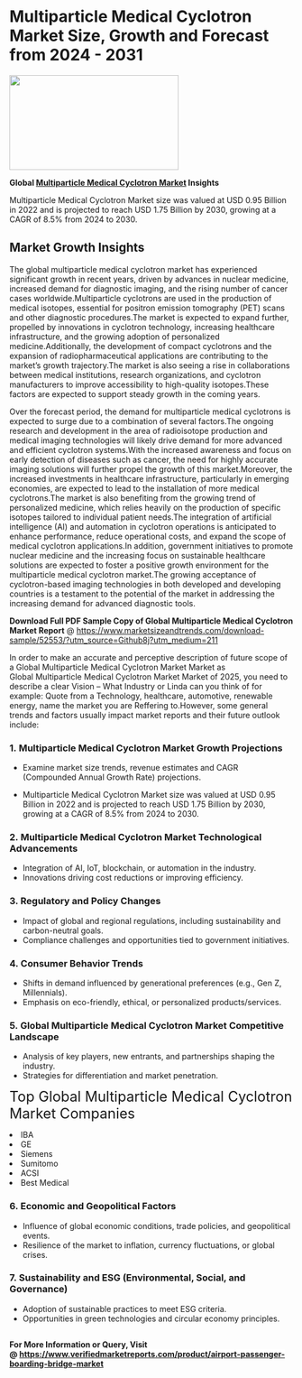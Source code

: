 <H1>Multiparticle Medical Cyclotron Market Size, Growth and Forecast from 2024 - 2031</H1><img class="aligncenter size-medium wp-image-584254" src="https://thirdeyenews.in/wp-content/uploads/2024/09/Global-Market-Research-300x168.jpeg" alt="" width="300" height="168" /><p><strong>Global&nbsp;<a href="https://www.marketsizeandtrends.com/download-sample/52553/?utm_source=Github8j?utm_medium=211">Multiparticle Medical Cyclotron Market</a> Insights</strong></p><p>Multiparticle Medical Cyclotron Market size was valued at USD 0.95 Billion in 2022 and is projected to reach USD 1.75 Billion by 2030, growing at a CAGR of 8.5% from 2024 to 2030.</p><p><h2>Market Growth Insights</h2> <p>The global multiparticle medical cyclotron market has experienced significant growth in recent years, driven by advances in nuclear medicine, increased demand for diagnostic imaging, and the rising number of cancer cases worldwide.Multiparticle cyclotrons are used in the production of medical isotopes, essential for positron emission tomography (PET) scans and other diagnostic procedures.The market is expected to expand further, propelled by innovations in cyclotron technology, increasing healthcare infrastructure, and the growing adoption of personalized medicine.Additionally, the development of compact cyclotrons and the expansion of radiopharmaceutical applications are contributing to the market’s growth trajectory.The market is also seeing a rise in collaborations between medical institutions, research organizations, and cyclotron manufacturers to improve accessibility to high-quality isotopes.These factors are expected to support steady growth in the coming years.</p> <p>Over the forecast period, the demand for multiparticle medical cyclotrons is expected to surge due to a combination of several factors.The ongoing research and development in the area of radioisotope production and medical imaging technologies will likely drive demand for more advanced and efficient cyclotron systems.With the increased awareness and focus on early detection of diseases such as cancer, the need for highly accurate imaging solutions will further propel the growth of this market.Moreover, the increased investments in healthcare infrastructure, particularly in emerging economies, are expected to lead to the installation of more medical cyclotrons.The market is also benefiting from the growing trend of personalized medicine, which relies heavily on the production of specific isotopes tailored to individual patient needs.The integration of artificial intelligence (AI) and automation in cyclotron operations is anticipated to enhance performance, reduce operational costs, and expand the scope of medical cyclotron applications.In addition, government initiatives to promote nuclear medicine and the increasing focus on sustainable healthcare solutions are expected to foster a positive growth environment for the multiparticle medical cyclotron market.The growing acceptance of cyclotron-based imaging technologies in both developed and developing countries is a testament to the potential of the market in addressing the increasing demand for advanced diagnostic tools.</p> <p><span class=""><strong>Download Full PDF Sample Copy of Global Multiparticle Medical Cyclotron Market Report</strong> @ <a href="https://www.marketsizeandtrends.com/download-sample/52553/?utm_source=Github8j?utm_medium=211" target="_blank">https://www.marketsizeandtrends.com/download-sample/52553/?utm_source=Github8j?utm_medium=211</a></span></p><p>In order to make an accurate and perceptive description of future scope of a Global&nbsp;Multiparticle Medical Cyclotron Market Market as Global&nbsp;Multiparticle Medical Cyclotron Market Market of 2025, you need to describe a clear Vision &ndash; What Industry or Linda can you think of for example: Quote from a Technology, healthcare, automotive, renewable energy, name the market you are Reffering to.However, some general trends and factors usually impact market reports and their future outlook include:</p><h3>1.&nbsp;<strong>Multiparticle Medical Cyclotron Market Growth Projections</strong></h3><ul><li>Examine market size trends, revenue estimates and CAGR (Compounded Annual Growth Rate) projections.</li><li><p>Multiparticle Medical Cyclotron Market size was valued at USD 0.95 Billion in 2022 and is projected to reach USD 1.75 Billion by 2030, growing at a CAGR of 8.5% from 2024 to 2030.</p></li></ul><h3>2.&nbsp;<strong>Multiparticle Medical Cyclotron Market Technological Advancements</strong></h3><ul><li>Integration of AI, IoT, blockchain, or automation in the industry.</li><li>Innovations driving cost reductions or improving efficiency.</li></ul><h3>3.&nbsp;<strong>Regulatory and Policy Changes</strong></h3><ul><li>Impact of global and regional regulations, including sustainability and carbon-neutral goals.</li><li>Compliance challenges and opportunities tied to government initiatives.</li></ul><h3>4.&nbsp;<strong>Consumer Behavior Trends</strong></h3><ul><li>Shifts in demand influenced by generational preferences (e.g., Gen Z, Millennials).</li><li>Emphasis on eco-friendly, ethical, or personalized products/services.</li></ul><h3>5.&nbsp;<strong>Global Multiparticle Medical Cyclotron Market Competitive Landscape</strong></h3><ul><li>Analysis of key players, new entrants, and partnerships shaping the industry.</li><li>Strategies for differentiation and market penetration.</li></ul><p data-pm-slice="1 1 []"><span style="color: inherit; font-family: inherit; font-size: 25px;">Top Global Multiparticle Medical Cyclotron Market Companies</span></p><div class="" data-test-id=""><p><li>IBA</li><li> GE</li><li> Siemens</li><li> Sumitomo</li><li> ACSI</li><li> Best Medical</li></p></div><h3>6.&nbsp;<strong>Economic and Geopolitical Factors</strong></h3><ul><li>Influence of global economic conditions, trade policies, and geopolitical events.</li><li>Resilience of the market to inflation, currency fluctuations, or global crises.</li></ul><h3>7.&nbsp;<strong>Sustainability and ESG (Environmental, Social, and Governance)</strong></h3><ul><li>Adoption of sustainable practices to meet ESG criteria.</li><li>Opportunities in green technologies and circular economy principles.</li></ul><h2><strong style="font-size: 14px;">For More Information or Query, Visit @&nbsp;</strong><a style="background-color: #ffffff; font-size: 14px;" href="https://www.marketsizeandtrends.com/report/multiparticle-medical-cyclotron-market/" target="_blank">https://www.verifiedmarketreports.com/product/airport-passenger-boarding-bridge-market</a></h2>
